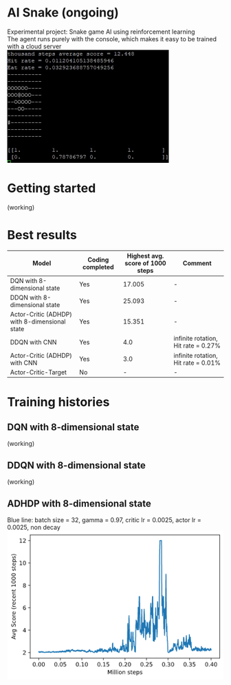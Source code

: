 # AI Snake (ongoing)
Experimental project: Snake game AI using reinforcement learning\
The agent runs purely with the console, which makes it easy to be trained with a cloud server
![](https://github.com/zysoong/ai-greedy-snake/blob/master/images/example_ddqn_reduced.gif?raw=true)

# Getting started
(working)

# Best results
Model | Coding completed | Highest avg. score of 1000 steps | Comment
--- | --- | --- | ---
DQN with 8-dimensional state | Yes | 17.005 | -
DDQN with 8-dimensional state | Yes | 25.093 | - 
Actor-Critic (ADHDP) with 8-dimensional state | Yes | 15.351 | -
DDQN with CNN | Yes | 4.0  | infinite rotation, Hit rate = 0.27%
Actor-Critic (ADHDP) with CNN | Yes | 3.0  | infinite rotation, Hit rate = 0.01%
Actor-Critic-Target | No | - | -

# Training histories
## DQN with 8-dimensional state
(working)
## DDQN with 8-dimensional state
(working)
## ADHDP with 8-dimensional state
Blue line: batch size = 32, gamma = 0.97, critic lr = 0.0025, actor lr = 0.0025, non decay
![](https://github.com/zysoong/ai-greedy-snake/blob/master/images/adhdp_plot.png?raw=true)
